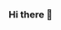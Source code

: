 ### Hi there 👋
<!--
![aterai's github stats](https://github-readme-stats.vercel.app/api?username=aterai&show_icons=true&theme=radical)
![Top Langs](https://github-readme-stats.vercel.app/api/top-langs/?username=aterai&theme=radical)

These cards are powered by https://github.com/anuraghazra/github-readme-stats

**aterai/aterai** is a ✨ _special_ ✨ repository because its `README.md` (this file) appears on your GitHub profile.

Here are some ideas to get you started:

- 🔭 I’m currently working on ...
- 🌱 I’m currently learning ...
- 👯 I’m looking to collaborate on ...
- 🤔 I’m looking for help with ...
- 💬 Ask me about ...
- 📫 How to reach me: ...
- 😄 Pronouns: ...
- ⚡ Fun fact: ...
-->

